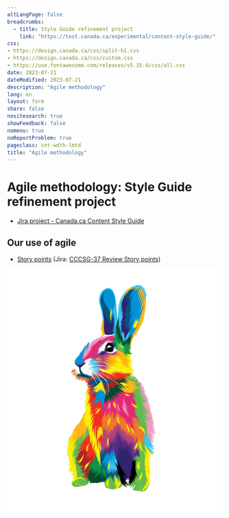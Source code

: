 ```yaml
---
altLangPage: false
breadcrumbs:
  - title: Style Guide refinement project
    link: "https://test.canada.ca/experimental/content-style-guide/"
css:
- https://design.canada.ca/css/split-h1.css
- https://design.canada.ca/css/custom.css
- https://use.fontawesome.com/releases/v5.15.4/css/all.css
date: 2023-07-21
dateModified: 2023-07-21
description: "Agile methodology"
lang: en
layout: form
share: false
nositesearch: true
showFeedback: false
nomenu: true
noReportProblem: true
pageclass: cnt-wdth-lmtd
title: "Agile methodology"
---
```

<div class="row">
  <div class="col-md-8">
    <h1 property="name" id="wb-cont" dir="ltr"><span class="stacked"><span>Agile methodology</span>: <span>Style Guide refinement project</span></span></h1>
    <ul class="fa-ul mrgn-tp-lg">
      <li><span class="fa-li"><span class="fab fa-jira"></span></span><a href="https://canada-style-guide.atlassian.net/jira/software/projects/CCCSG/boards/2/backlog">Jira project - Canada.ca Content Style Guide</a></li>
    </ul>
    <h2 class="h3">Our use of agile</h2>
    <ul>
      <li><a href="story-points.html">Story points</a> (Jira: <a href="https://canada-style-guide.atlassian.net/browse/CCCSG-37">CCCSG-37 Review Story points</a>)</li>
    </ul>
  </div>
  <div class="col-md-4">
    <div><img src="./images/bunny30.png" alt="" class="img-responsive mrgn-tp-lg"></div>
  </div>
</div>
